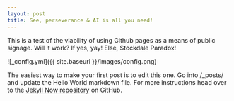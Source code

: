 ```yaml
---
layout: post
title: See, perseverance & AI is all you need!
---
```


This is a test of the viability of using Github pages as a means of public signage. Will it work? If yes, yay! Else, Stockdale Paradox!

![_config.yml]({{ site.baseurl }}/images/config.png)

The easiest way to make your first post is to edit this one. Go into /_posts/ and update the Hello World markdown file. For more instructions head over to the [Jekyll Now repository]([https://github.com/barryclark/jekyll-now](https://www.slps.org/cms/lib/MO01001157/Centricity/Template/GlobalAssets/images///logos/Vashon%20Crest%202013_ch.jpg)) on GitHub.
